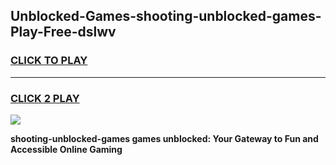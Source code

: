 
## Unblocked-Games-shooting-unblocked-games-Play-Free-dslwv
<h3>
<a href="https://premium76.site?title=shooting-unblocked-games&ref=18A1">CLICK TO PLAY</a></h3>
<hr>

<h3>
<a href="https://premium76.site?title=shooting-unblocked-games&ref=18A1">CLICK 2 PLAY</a>
  
</h3>

<a href="https://premium76.site?title=shooting-unblocked-games&ref=18A1"><img src="https://clearcache.store/games.png"></a>


**shooting-unblocked-games games unblocked: Your Gateway to Fun and Accessible Online Gaming**

